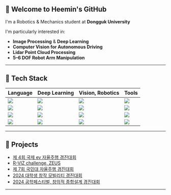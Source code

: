 ## 🦾 Welcome to Heemin's GitHub

I'm a Robotics & Mechanics student at **Dongguk University**

I'm particularly interested in:

- **Image Processing** & **Deep Learning**
- **Computer Vision for Autonomous Driving**
- **Lidar Point Cloud Processing**
- **5–6 DOF Robot Arm Manipulation**

---

## 🦾 Tech Stack

| Language | Deep Learning | Vision, Robotics | Tools |
|----------|---------------|-----------------|-------|
| <img src="https://img.shields.io/badge/C-%2300599C.svg?&style=for-the-badge&logo=c&logoColor=white"> | <img src="https://img.shields.io/badge/PyTorch-%23EE4C2C.svg?&style=for-the-badge&logo=pytorch&logoColor=white"> | <img src="https://img.shields.io/badge/OpenCV-%235C3EE8.svg?&style=for-the-badge&logo=opencv&logoColor=white"> | <img src="https://img.shields.io/badge/Jupyter-%23F37626.svg?&style=for-the-badge&logo=jupyter&logoColor=white"> |
| <img src="https://img.shields.io/badge/C++-%2300599C.svg?&style=for-the-badge&logo=c%2B%2B&logoColor=white"> | <img src="https://img.shields.io/badge/TensorFlow-%23FF6F00.svg?&style=for-the-badge&logo=tensorflow&logoColor=white"> | <img src="https://img.shields.io/badge/ROS-%2322314E.svg?&style=for-the-badge&logo=ros&logoColor=white"> | <img src="https://img.shields.io/badge/VScode-%23007ACC.svg?&style=for-the-badge&logo=visual-studio-code&logoColor=white"> |
| <img src="https://img.shields.io/badge/MATLAB-%23e16737.svg?&style=for-the-badge&logo=mathworks&logoColor=white"> | <img src="https://img.shields.io/badge/Keras-%23D00000.svg?&style=for-the-badge&logo=keras&logoColor=white"> | <img src="https://img.shields.io/badge/ROS2-%230071C5.svg?&style=for-the-badge&logo=ros&logoColor=white"> | <img src="https://img.shields.io/badge/Git-%23F05033.svg?&style=for-the-badge&logo=git&logoColor=white"> |
| <img src="https://img.shields.io/badge/Python-%233776AB.svg?&style=for-the-badge&logo=python&logoColor=white"> | <img src="https://img.shields.io/badge/NumPy-%23013243.svg?&style=for-the-badge&logo=numpy&logoColor=white"> | <img src="https://img.shields.io/badge/Gazebo-%230098D6.svg?&style=for-the-badge&logo=gazebo&logoColor=white"> | <img src="https://img.shields.io/badge/GitHub-%23181717.svg?&style=for-the-badge&logo=github&logoColor=white"> |




---

## 🦾 Projects

- [제 4회 국제 ev 자율주행 경진대회](https://www.irobotnews.com/news/articleView.html?idxno=41184)
- [R-VIZ challenge, ZEUS](https://www.globalzeus.com/kr/sub/ir/mediaView.asp?bid=2&b_idx=269&page=1)
- [제 7회 국민대 자율주행 경진대회](https://www.youtube.com/watch?v=UsoK1yYS4So)
- [2024 대학생 창작 모빌리티 경진대회](https://www.youtube.com/watch?v=dPtdy3fO3pk&t=16236s)
- [2024 공학페스티벌, 창의적 종합설계 경진대회](https://www.asiatoday.co.kr/kn/view.php?key=20241128010014388)
  
---

<!--
**ohheemin/ohheemin** is a ✨ _special_ ✨ repository because its `README.md` (this file) appears on your GitHub profile.
-->




